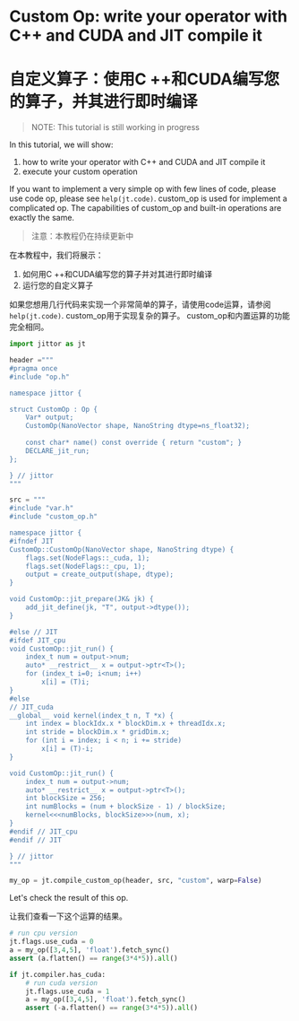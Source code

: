# Custom Op: write your operator with C++ and CUDA and JIT compile it

# 自定义算子：使用C ++和CUDA编写您的算子，并其进行即时编译

> NOTE: This tutorial is still working in progress

In this tutorial, we will show:

1. how to write your operator with C++ and CUDA and JIT compile it
2. execute your custom operation

If you want to implement a very simple op with few lines of code, please use code op, please see `help(jt.code)`.
custom_op is used for implement a complicated op. The capabilities of custom_op and built-in operations are exactly the same.

> 注意：本教程仍在持续更新中

在本教程中，我们将展示：

1. 如何用C ++和CUDA编写您的算子并对其进行即时编译
2. 运行您的自定义算子

如果您想用几行代码来实现一个非常简单的算子，请使用code运算，请参阅`help(jt.code)`.
custom_op用于实现复杂的算子。 custom_op和内置运算的功能完全相同。

```python
import jittor as jt

header ="""
#pragma once
#include "op.h"

namespace jittor {

struct CustomOp : Op {
    Var* output;
    CustomOp(NanoVector shape, NanoString dtype=ns_float32);
    
    const char* name() const override { return "custom"; }
    DECLARE_jit_run;
};

} // jittor
"""

src = """
#include "var.h"
#include "custom_op.h"

namespace jittor {
#ifndef JIT
CustomOp::CustomOp(NanoVector shape, NanoString dtype) {
    flags.set(NodeFlags::_cuda, 1);
    flags.set(NodeFlags::_cpu, 1);
    output = create_output(shape, dtype);
}

void CustomOp::jit_prepare(JK& jk) {
    add_jit_define(jk, "T", output->dtype());
}

#else // JIT
#ifdef JIT_cpu
void CustomOp::jit_run() {
    index_t num = output->num;
    auto* __restrict__ x = output->ptr<T>();
    for (index_t i=0; i<num; i++)
        x[i] = (T)i;
}
#else
// JIT_cuda
__global__ void kernel(index_t n, T *x) {
    int index = blockIdx.x * blockDim.x + threadIdx.x;
    int stride = blockDim.x * gridDim.x;
    for (int i = index; i < n; i += stride)
        x[i] = (T)-i;
}

void CustomOp::jit_run() {
    index_t num = output->num;
    auto* __restrict__ x = output->ptr<T>();
    int blockSize = 256;
    int numBlocks = (num + blockSize - 1) / blockSize;
    kernel<<<numBlocks, blockSize>>>(num, x);
}
#endif // JIT_cpu
#endif // JIT

} // jittor
"""

my_op = jt.compile_custom_op(header, src, "custom", warp=False)
```

Let's check the result of this op.

让我们查看一下这个运算的结果。

```python
# run cpu version
jt.flags.use_cuda = 0
a = my_op([3,4,5], 'float').fetch_sync()
assert (a.flatten() == range(3*4*5)).all()

if jt.compiler.has_cuda:
    # run cuda version
    jt.flags.use_cuda = 1
    a = my_op([3,4,5], 'float').fetch_sync()
    assert (-a.flatten() == range(3*4*5)).all()
```
